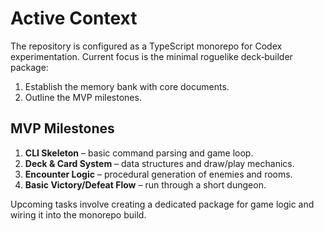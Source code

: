 # Active Context

The repository is configured as a TypeScript monorepo for Codex experimentation. Current focus is the minimal roguelike deck‑builder package:

1. Establish the memory bank with core documents.
2. Outline the MVP milestones.

## MVP Milestones
1. **CLI Skeleton** – basic command parsing and game loop.
2. **Deck & Card System** – data structures and draw/play mechanics.
3. **Encounter Logic** – procedural generation of enemies and rooms.
4. **Basic Victory/Defeat Flow** – run through a short dungeon.

Upcoming tasks involve creating a dedicated package for game logic and wiring it into the monorepo build.

